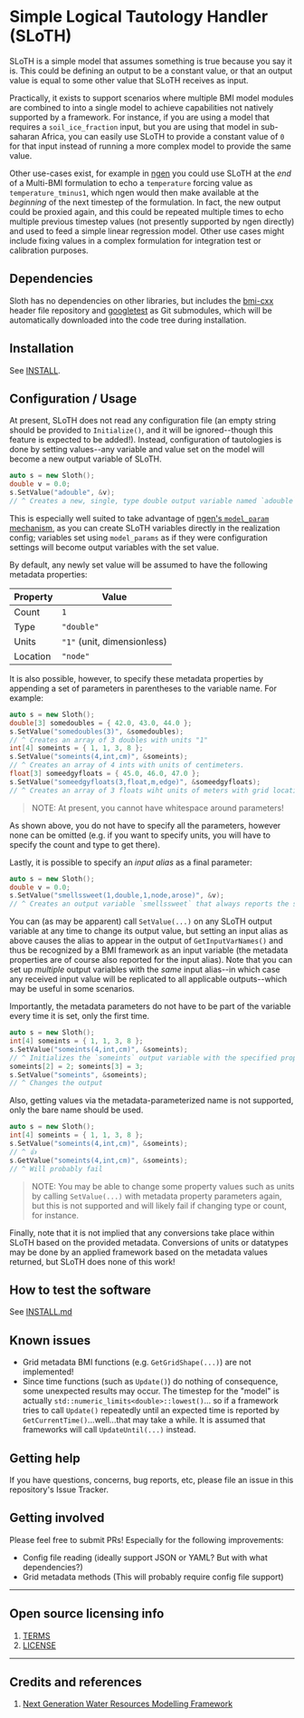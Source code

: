 # Simple Logical Tautology Handler (SLoTH)

SLoTH is a simple model that assumes something is true because you say it is. This could be defining an output to be a constant value, or that an output value is equal to some other value that SLoTH receives as input.

Practically, it exists to support scenarios where multiple BMI model modules are combined to into a single model to achieve capabilities not natively supported by a framework. For instance, if you are using a model that requires a `soil_ice_fraction` input, but you are using that model in sub-saharan Africa, you can easily use SLoTH to provide a constant value of `0` for that input instead of running a more complex model to provide the same value.

Other use-cases exist, for example in [ngen](https://github.com/NOAA-OWP/ngen) you could use SLoTH at the *end* of a Multi-BMI formulation to echo a `temperature` forcing value as `temperature_tminus1`, which ngen would then make available at the *beginning* of the next timestep of the formulation. In fact, the new output could be proxied again, and this could be repeated multiple times to echo multiple previous timestep values (not presently supported by ngen directly) and used to feed a simple linear regression model. Other use cases might include fixing values in a complex formulation for integration test or calibration purposes.

## Dependencies

Sloth has no dependencies on other libraries, but includes the [bmi-cxx](https://github.com/csdms/bmi-cxx) header file repository and [googletest](https://github.com/google/googletest/) as Git submodules, which will be automatically downloaded into the code tree during installation.

## Installation

See [INSTALL](INSTALL.md).

## Configuration / Usage

At present, SLoTH does not read any configuration file (an empty string should be provided to `Initialize()`, and it will be ignored--though this feature is expected to be added!). Instead, configuration of tautologies is done by setting values--any variable and value set on the model will become a new output variable of SLoTH. 

``` c++
auto s = new Sloth();
double v = 0.0;
s.SetValue("adouble", &v);
// ^ Creates a new, single, type double output variable named `adouble` that will always be 0.
```

This is especially well suited to take advantage of [ngen's `model_param` mechanism](https://github.com/NOAA-OWP/ngen/pull/368), as you can create SLoTH variables directly in the realization config; variables set using `model_params` as if they were configuration settings will become output variables with the set value.

By default, any newly set value will be assumed to have the following metadata properties:

| Property | Value
|----------|--------
| Count | `1`
| Type | `"double"`
| Units | `"1"` (unit, dimensionless)
| Location | `"node"`

It is also possible, however, to specify these metadata properties by appending a set of parameters in parentheses to the variable name. For example:

``` c++
auto s = new Sloth();
double[3] somedoubles = { 42.0, 43.0, 44.0 };
s.SetValue("somedoubles(3)", &somedoubles);
// ^ Creates an array of 3 doubles with units "1"
int[4] someints = { 1, 1, 3, 8 };
s.SetValue("someints(4,int,cm)", &someints);
// ^ Creates an array of 4 ints with units of centimeters.
float[3] someedgyfloats = { 45.0, 46.0, 47.0 };
s.SetValue("someedgyfloats(3,float,m,edge)", &someedgyfloats);
// ^ Creates an array of 3 floats wiht units of meters with grid location "edge"
```

> NOTE: At present, you cannot have whitespace around parameters!

As shown above, you do not have to specify all the parameters, however none can be omitted (e.g. if you want to specify units, you will have to specify the count and type to get there).

Lastly, it is possible to specify an *input alias* as a final parameter:

``` c++
auto s = new Sloth();
double v = 0.0;
s.SetValue("smellssweet(1,double,1,node,arose)", &v);
// ^ Creates an output variable `smellssweet` that always reports the same value as last input to variable `arose`, with all metadata properties the same as the defaults.
```

You can (as may be apparent) call `SetValue(...)` on any SLoTH output variable at any time to change its output value, but setting an input alias as above causes the alias to appear in the output of `GetInputVarNames()` and thus be recognized by a BMI framework as an input variable (the metadata properties are of course also reported for the input alias). Note that you can set up *multiple* output variables with the *same* input alias--in which case any received input value will be replicated to all applicable outputs--which may be useful in some scenarios.

Importantly, the metadata parameters do not have to be part of the variable every time it is set, only the first time.

``` c++
auto s = new Sloth();
int[4] someints = { 1, 1, 3, 8 };
s.SetValue("someints(4,int,cm)", &someints);
// ^ Initializes the `someints` output variable with the specified properties
someints[2] = 2; someints[3] = 3;
s.SetValue("someints", &someints);
// ^ Changes the output 
```

Also, getting values via the metadata-parameterized name is not supported, only the bare name should be used.

``` c++
auto s = new Sloth();
int[4] someints = { 1, 1, 3, 8 };
s.SetValue("someints(4,int,cm)", &someints);
// ^ 👍
s.GetValue("someints(4,int,cm)", &someints);
// ^ Will probably fail
```
> NOTE: You may be able to change some property values such as units by calling `SetValue(...)` with metadata property parameters again, but this is not supported and will likely fail if changing type or count, for instance.

Finally, note that it is not implied that any conversions take place within SLoTH based on the provided metadata. Conversions of units or datatypes may be done by an applied framework based on the metadata values returned, but SLoTH does none of this work!

## How to test the software

See [INSTALL.md](INSTALL.md)

## Known issues

* Grid metadata BMI functions (e.g. `GetGridShape(...)`) are not implemented!
* Since time functions (such as `Update()`) do nothing of consequence, some unexpected results may occur. The timestep for the "model" is actually `std::numeric_limits<double>::lowest()`... so if a framework tries to call `Update()` repeatedly until an expected time is reported by `GetCurrentTime()`...well...that may take a while. It is assumed that frameworks will call `UpdateUntil(...)` instead.
  
## Getting help

If you have questions, concerns, bug reports, etc, please file an issue in this repository's Issue Tracker.
## Getting involved

Please feel free to submit PRs! Especially for the following improvements:

* Config file reading (ideally support JSON or YAML? But with what dependencies?)
* Grid metadata methods (This will probably require config file support)

----

## Open source licensing info
1. [TERMS](TERMS.md)
2. [LICENSE](LICENSE)


----

## Credits and references

1. [Next Generation Water Resources Modelling Framework](https://github.com/NOAA-OWP/ngen)